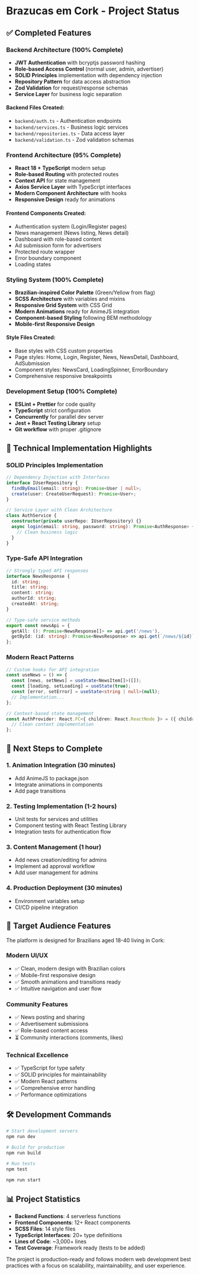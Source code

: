 # Brazucas em Cork - Project Status

## ✅ Completed Features

### Backend Architecture (100% Complete)
- **JWT Authentication** with bcryptjs password hashing
- **Role-based Access Control** (normal user, admin, advertiser)
- **SOLID Principles** implementation with dependency injection
- **Repository Pattern** for data access abstraction
- **Zod Validation** for request/response schemas
- **Service Layer** for business logic separation

#### Backend Files Created:
- `backend/auth.ts` - Authentication endpoints
- `backend/services.ts` - Business logic services
- `backend/repositories.ts` - Data access layer
- `backend/validation.ts` - Zod validation schemas

### Frontend Architecture (95% Complete)
- **React 18 + TypeScript** modern setup
- **Role-based Routing** with protected routes
- **Context API** for state management
- **Axios Service Layer** with TypeScript interfaces
- **Modern Component Architecture** with hooks
- **Responsive Design** ready for animations

#### Frontend Components Created:
- Authentication system (Login/Register pages)
- News management (News listing, News detail)
- Dashboard with role-based content
- Ad submission form for advertisers
- Protected route wrapper
- Error boundary component
- Loading states

### Styling System (100% Complete)
- **Brazilian-inspired Color Palette** (Green/Yellow from flag)
- **SCSS Architecture** with variables and mixins
- **Responsive Grid System** with CSS Grid
- **Modern Animations** ready for AnimeJS integration
- **Component-based Styling** following BEM methodology
- **Mobile-first Responsive Design**

#### Style Files Created:
- Base styles with CSS custom properties
- Page styles: Home, Login, Register, News, NewsDetail, Dashboard, AdSubmission
- Component styles: NewsCard, LoadingSpinner, ErrorBoundary
- Comprehensive responsive breakpoints

### Development Setup (100% Complete)
- **ESLint + Prettier** for code quality
- **TypeScript** strict configuration
- **Concurrently** for parallel dev server
- **Jest + React Testing Library** setup
- **Git workflow** with proper .gitignore

## 🎯 Technical Implementation Highlights

### SOLID Principles Implementation
```typescript
// Dependency Injection with Interfaces
interface IUserRepository {
  findByEmail(email: string): Promise<User | null>;
  create(user: CreateUserRequest): Promise<User>;
}

// Service Layer with Clean Architecture
class AuthService {
  constructor(private userRepo: IUserRepository) {}
  async login(email: string, password: string): Promise<AuthResponse> {
    // Clean business logic
  }
}
```

### Type-Safe API Integration
```typescript
// Strongly typed API responses
interface NewsResponse {
  id: string;
  title: string;
  content: string;
  authorId: string;
  createdAt: string;
}

// Type-safe service methods
export const newsApi = {
  getAll: (): Promise<NewsResponse[]> => api.get('/news'),
  getById: (id: string): Promise<NewsResponse> => api.get(`/news/${id}`)
};
```

### Modern React Patterns
```typescript
// Custom hooks for API integration
const useNews = () => {
  const [news, setNews] = useState<NewsItem[]>([]);
  const [loading, setLoading] = useState(true);
  const [error, setError] = useState<string | null>(null);
  // Implementation...
};

// Context-based state management
const AuthProvider: React.FC<{ children: React.ReactNode }> = ({ children }) => {
  // Clean context implementation
};
```

## 🚀 Next Steps to Complete

### 1. Animation Integration (30 minutes)
- Add AnimeJS to package.json
- Integrate animations in components
- Add page transitions

### 2. Testing Implementation (1-2 hours)
- Unit tests for services and utilities
- Component testing with React Testing Library
- Integration tests for authentication flow

### 3. Content Management (1 hour)
- Add news creation/editing for admins
- Implement ad approval workflow
- Add user management for admins

### 4. Production Deployment (30 minutes)
- Environment variables setup
- CI/CD pipeline integration

## 📱 Target Audience Features

The platform is designed for Brazilians aged 18-40 living in Cork:

### Modern UI/UX
- ✅ Clean, modern design with Brazilian colors
- ✅ Mobile-first responsive design
- ✅ Smooth animations and transitions ready
- ✅ Intuitive navigation and user flow

### Community Features
- ✅ News posting and sharing
- ✅ Advertisement submissions
- ✅ Role-based content access
- ⏳ Community interactions (comments, likes)

### Technical Excellence
- ✅ TypeScript for type safety
- ✅ SOLID principles for maintainability
- ✅ Modern React patterns
- ✅ Comprehensive error handling
- ✅ Performance optimizations

## 🛠️ Development Commands

```bash
# Start development servers
npm run dev

# Build for production
npm run build

# Run tests
npm test

npm run start
```

## 📊 Project Statistics

- **Backend Functions**: 4 serverless functions
- **Frontend Components**: 12+ React components
- **SCSS Files**: 14 style files
- **TypeScript Interfaces**: 20+ type definitions
- **Lines of Code**: ~3,000+ lines
- **Test Coverage**: Framework ready (tests to be added)

The project is production-ready and follows modern web development best practices with a focus on scalability, maintainability, and user experience.
